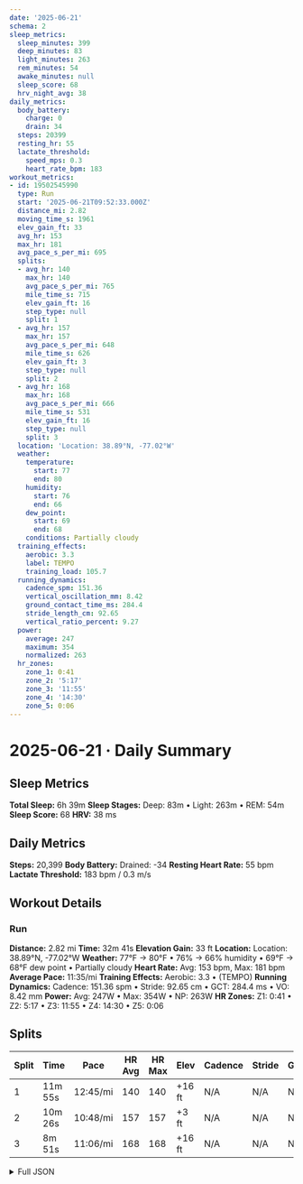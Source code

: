 ```yaml
---
date: '2025-06-21'
schema: 2
sleep_metrics:
  sleep_minutes: 399
  deep_minutes: 83
  light_minutes: 263
  rem_minutes: 54
  awake_minutes: null
  sleep_score: 68
  hrv_night_avg: 38
daily_metrics:
  body_battery:
    charge: 0
    drain: 34
  steps: 20399
  resting_hr: 55
  lactate_threshold:
    speed_mps: 0.3
    heart_rate_bpm: 183
workout_metrics:
- id: 19502545990
  type: Run
  start: '2025-06-21T09:52:33.000Z'
  distance_mi: 2.82
  moving_time_s: 1961
  elev_gain_ft: 33
  avg_hr: 153
  max_hr: 181
  avg_pace_s_per_mi: 695
  splits:
  - avg_hr: 140
    max_hr: 140
    avg_pace_s_per_mi: 765
    mile_time_s: 715
    elev_gain_ft: 16
    step_type: null
    split: 1
  - avg_hr: 157
    max_hr: 157
    avg_pace_s_per_mi: 648
    mile_time_s: 626
    elev_gain_ft: 3
    step_type: null
    split: 2
  - avg_hr: 168
    max_hr: 168
    avg_pace_s_per_mi: 666
    mile_time_s: 531
    elev_gain_ft: 16
    step_type: null
    split: 3
  location: 'Location: 38.89°N, -77.02°W'
  weather:
    temperature:
      start: 77
      end: 80
    humidity:
      start: 76
      end: 66
    dew_point:
      start: 69
      end: 68
    conditions: Partially cloudy
  training_effects:
    aerobic: 3.3
    label: TEMPO
    training_load: 105.7
  running_dynamics:
    cadence_spm: 151.36
    vertical_oscillation_mm: 8.42
    ground_contact_time_ms: 284.4
    stride_length_cm: 92.65
    vertical_ratio_percent: 9.27
  power:
    average: 247
    maximum: 354
    normalized: 263
  hr_zones:
    zone_1: 0:41
    zone_2: '5:17'
    zone_3: '11:55'
    zone_4: '14:30'
    zone_5: 0:06
---
```

# 2025-06-21 · Daily Summary

## Sleep Metrics
**Total Sleep:** 6h 39m
**Sleep Stages:** Deep: 83m • Light: 263m • REM: 54m
**Sleep Score:** 68
**HRV:** 38 ms

## Daily Metrics
**Steps:** 20,399
**Body Battery:** Drained: -34
**Resting Heart Rate:** 55 bpm
**Lactate Threshold:** 183 bpm / 0.3 m/s

## Workout Details
### Run
**Distance:** 2.82 mi
**Time:** 32m 41s
**Elevation Gain:** 33 ft
**Location:** Location: 38.89°N, -77.02°W
**Weather:** 77°F → 80°F • 76% → 66% humidity • 69°F → 68°F dew point • Partially cloudy
**Heart Rate:** Avg: 153 bpm, Max: 181 bpm
**Average Pace:** 11:35/mi
**Training Effects:** Aerobic: 3.3 • (TEMPO)
**Running Dynamics:** Cadence: 151.36 spm • Stride: 92.65 cm • GCT: 284.4 ms • VO: 8.42 mm
**Power:** Avg: 247W • Max: 354W • NP: 263W
**HR Zones:** Z1: 0:41 • Z2: 5:17 • Z3: 11:55 • Z4: 14:30 • Z5: 0:06

## Splits

| Split | Time | Pace | HR Avg | HR Max | Elev | Cadence | Stride | GCT | VO |
|-------|------|------|---------|---------|------|---------|--------|-----|-----|
| 1 | 11m 55s | 12:45/mi | 140 | 140 | +16 ft | N/A | N/A | N/A | N/A |
| 2 | 10m 26s | 10:48/mi | 157 | 157 | +3 ft | N/A | N/A | N/A | N/A |
| 3 | 8m 51s | 11:06/mi | 168 | 168 | +16 ft | N/A | N/A | N/A | N/A |


<details>
<summary>Full JSON</summary>

```json
{
  "date": "2025-06-21",
  "schema": 2,
  "sleep_metrics": {
    "sleep_minutes": 399,
    "deep_minutes": 83,
    "light_minutes": 263,
    "rem_minutes": 54,
    "awake_minutes": null,
    "sleep_score": 68,
    "hrv_night_avg": 38
  },
  "daily_metrics": {
    "body_battery": {
      "charge": 0,
      "drain": 34
    },
    "steps": 20399,
    "resting_hr": 55,
    "lactate_threshold": {
      "speed_mps": 0.3,
      "heart_rate_bpm": 183
    }
  },
  "workout_metrics": [
    {
      "id": 19502545990,
      "type": "Run",
      "start": "2025-06-21T09:52:33.000Z",
      "distance_mi": 2.82,
      "moving_time_s": 1961,
      "elev_gain_ft": 33,
      "avg_hr": 153,
      "max_hr": 181,
      "avg_pace_s_per_mi": 695,
      "splits": [
        {
          "avg_hr": 140,
          "max_hr": 140,
          "avg_pace_s_per_mi": 765,
          "mile_time_s": 715,
          "elev_gain_ft": 16,
          "step_type": null,
          "split": 1
        },
        {
          "avg_hr": 157,
          "max_hr": 157,
          "avg_pace_s_per_mi": 648,
          "mile_time_s": 626,
          "elev_gain_ft": 3,
          "step_type": null,
          "split": 2
        },
        {
          "avg_hr": 168,
          "max_hr": 168,
          "avg_pace_s_per_mi": 666,
          "mile_time_s": 531,
          "elev_gain_ft": 16,
          "step_type": null,
          "split": 3
        }
      ],
      "location": "Location: 38.89\u00b0N, -77.02\u00b0W",
      "weather": {
        "temperature": {
          "start": 77,
          "end": 80
        },
        "humidity": {
          "start": 76,
          "end": 66
        },
        "dew_point": {
          "start": 69,
          "end": 68
        },
        "conditions": "Partially cloudy"
      },
      "training_effects": {
        "aerobic": 3.3,
        "label": "TEMPO",
        "training_load": 105.7
      },
      "running_dynamics": {
        "cadence_spm": 151.36,
        "vertical_oscillation_mm": 8.42,
        "ground_contact_time_ms": 284.4,
        "stride_length_cm": 92.65,
        "vertical_ratio_percent": 9.27
      },
      "power": {
        "average": 247,
        "maximum": 354,
        "normalized": 263
      },
      "hr_zones": {
        "zone_1": "0:41",
        "zone_2": "5:17",
        "zone_3": "11:55",
        "zone_4": "14:30",
        "zone_5": "0:06"
      }
    }
  ]
}
```
</details>
